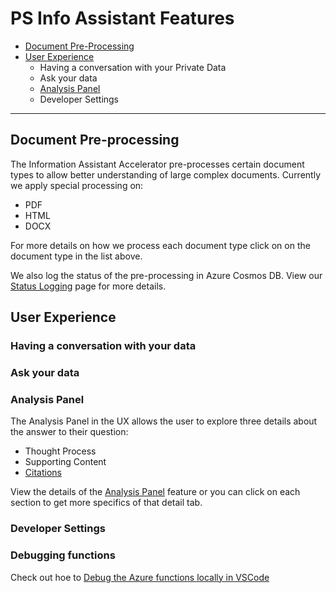 # PS Info Assistant Features

* [Document Pre-Processing](#document-pre-processing)
* [User Experience](#user-experience)
  * Having a conversation with your Private Data
  * Ask your data
  * [Analysis Panel](#analysis-panel)
  * Developer Settings

---

## Document Pre-processing

The Information Assistant Accelerator pre-processes certain document types to allow better understanding of large complex documents. Currently we apply special processing on:

* PDF
* HTML
* DOCX

For more details on how we process each document type click on on the document type in the list above.

We also log the status of the pre-processing in Azure Cosmos DB. View our [Status Logging](../../functions/shared_code/status_log.md) page for more details.

## User Experience

### Having a conversation with your data

### Ask your data

### Analysis Panel

The Analysis Panel in the UX allows the user to explore three details about the answer to their question:

* Thought Process
* Supporting Content
* [Citations](./ux_analysispanel.md#citations)

View the details of the [Analysis Panel](./ux_analysispanel.md) feature or you can click on each section to get more specifics of that detail tab.

### Developer Settings
### Debugging functions
Check out hoe to [Debug the Azure functions locally in VSCode](https://learn.microsoft.com/azure/cognitive-services/openai/overview)